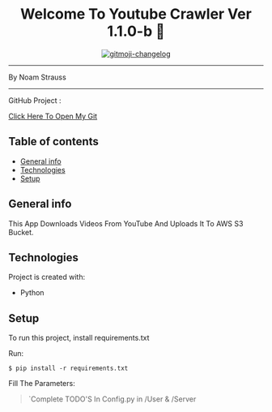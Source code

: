 <h1 align="center"> Welcome To Youtube Crawler Ver 1.1.0-b 👋</h1>
<p align="center">
  <a href="https://github.com/alonitac/DevOpsCourseApril21/tree/Noams_Branch">
    <img src="https://img.shields.io/badge/changelog-gitmoji-brightgreen.svg" alt="gitmoji-changelog">
  </a>
</p>


* * *
By Noam Strauss
___
GitHub Project :

[Click Here To Open My Git](https://github.com/Noamstrauss/YouTube_Crawler)
## Table of contents
* [General info](#general-info)
* [Technologies](#technologies)
* [Setup](#setup)

## General info
This App Downloads Videos From YouTube And Uploads It To AWS S3 Bucket.


## Technologies
Project is created with:
* Python
	
## Setup
To run this project, install requirements.txt

Run:
```
$ pip install -r requirements.txt
```
Fill The Parameters:
> `Complete TODO'S In Config.py in /User & /Server 
> 